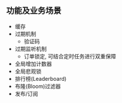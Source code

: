 ## 功能及业务场景
- 缓存
- 过期机制
    - 验证码
- 过期监听机制
    - 订单锁定, 可结合定时任务进行双重保障
- 全局增加计数器
- 全局悲观锁
- 排行榜(Leaderboard)
- 布隆(Bloom)过滤器
- 发布/订阅